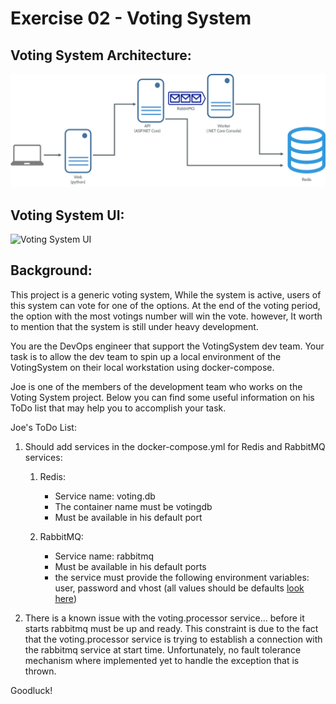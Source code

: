# Exercise 02 - Voting System

## Voting System Architecture:
![Voting System Architecture](https://github.com/haimkabesa/docker-course/blob/master/Exercises/02.VotingSystem/voting-app-architecture.png)


## Voting System UI:
![Voting System UI](https://github.com/haimkabesa/VotingSystem/blob/master/voting-system.png)

## Background:

This project is a generic voting system, While the system is active, users of this system can vote for one of the options. At the end of the voting period, the option with the most votings number will win the vote.
however, It worth to mention that the system is still under heavy development.

You are the DevOps engineer that support the VotingSystem dev team.
Your task is to allow the dev team to spin up a local environment of the VotingSystem on their local workstation using docker-compose.

Joe is one of the members of the development team who works on the Voting System project.
Below you can find some useful information on his ToDo list that may help you to accomplish your task.

Joe's ToDo List:
1. Should add services in the docker-compose.yml for Redis and RabbitMQ services:
    1. Redis:
        - Service name: voting.db
        - The container name must be votingdb
        - Must be available in his default port

    1. RabbitMQ:
        - Service name: rabbitmq
        - Must be available in his default ports
        - the service must provide the following environment variables: user, password and vhost (all values should be defaults [look here](https://hub.docker.com/_/rabbitmq/)) 

1. There is a known issue with the voting.processor service... before it starts rabbitmq must be up and ready. This constraint is due to the fact that the voting.processor service is trying to establish a connection with the rabbitmq service at start time. Unfortunately, no fault tolerance mechanism where implemented yet to handle the exception that is thrown.


Goodluck!
